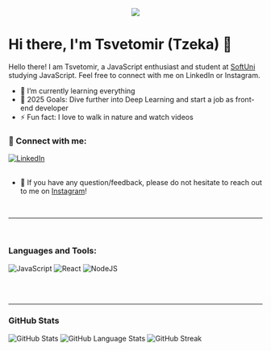 <p align="center"><img src="https://github.com/TzZeka/imageReadme/blob/main/image.jpg" /></p>

# Hi there, I'm Tsvetomir (Tzeka) 👋

Hello there! I am Tsvetomir, a JavaScript enthusiast and student at [SoftUni](https://softuni.bg/) studying JavaScript. Feel free to connect with me on LinkedIn or Instagram.

- 🌱 I’m currently learning everything 
- 🥅 2025 Goals: Dive further into Deep Learning and start a job as front-end developer
- ⚡ Fun fact: I love to walk in nature and watch videos

### 🤝 Connect with me:

[![LinkedIn](https://img.shields.io/badge/linkedin-%230077B5.svg?style=for-the-badge&logo=linkedin&logoColor=white)](https://www.linkedin.com/in/tsvetomir-genov-b5146b2a5/)
</br>
</br>

- 💬 If you have any question/feedback, please do not hesitate to reach out to me on [Instagram](https://www.instagram.com/tzzeka/)!

<br />

---

<br/>

### Languages and Tools:

![JavaScript](https://img.shields.io/badge/javascript-%23323330.svg?style=for-the-badge&logo=javascript&logoColor=%23F7DF1E)
![React](https://img.shields.io/badge/react-%2320232a.svg?style=for-the-badge&logo=react&logoColor=%2361DAFB)
![NodeJS](https://img.shields.io/badge/node.js-6DA55F?style=for-the-badge&logo=node.js&logoColor=white)


<br />
<br />

---


### GitHub Stats

![GitHub Stats](https://github-readme-stats.vercel.app/api?username=TzZeka&theme=dark&show_icons=true&hide_border=true&count_private=true )
![GitHub Language Stats]( https://github-readme-stats.vercel.app/api/top-langs/?username=TzZeka&theme=dark&show_icons=true&hide_border=true&layout=compact)
![GitHub Streak](https://github-readme-streak-stats.herokuapp.com/?user=TzZeka&theme=dark&hide_border=true)
